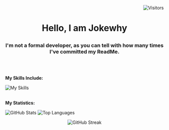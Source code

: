 <p align="right">
    <img src="https://visitor-badge.laobi.icu/badge?page_id=jokewhy.visitor-badge&format=true&left_color=transparent&right_color=blue" alt="Visitors" width=auto />
</p>

# <p align="center">Hello, I am Jokewhy</p>

### <p align="center">I'm not a formal developer, as you can tell with how many times I've committed my ReadMe.</p>
<br>
</br>

**My Skills Include:**

![My Skills](https://skillicons.dev/icons?i=js,html,css,java,lua)
<br>
</br>

**My Statistics:**

![GitHub Stats](https://github-readme-stats.vercel.app/api?username=jokewhy&theme=transparent) ![Top Languages](https://github-readme-stats.vercel.app/api/top-langs/?username=jokewhy&layout=donut&theme=transparent)<p align="center">![GitHub Streak](https://github-readme-streak-stats-one-lemon.vercel.app?user=jokewhy&theme=transparent) </p>